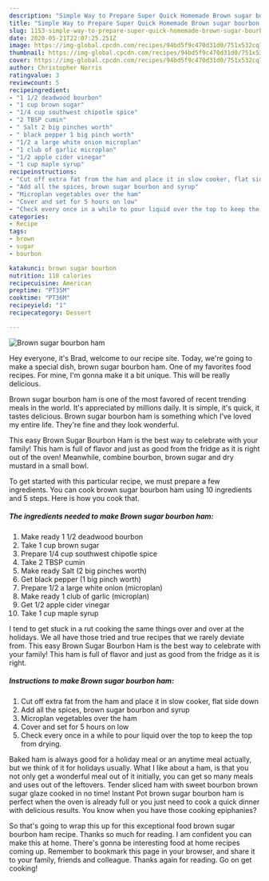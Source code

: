 ```yaml
---
description: "Simple Way to Prepare Super Quick Homemade Brown sugar bourbon ham"
title: "Simple Way to Prepare Super Quick Homemade Brown sugar bourbon ham"
slug: 1153-simple-way-to-prepare-super-quick-homemade-brown-sugar-bourbon-ham
date: 2020-05-21T22:07:25.251Z
image: https://img-global.cpcdn.com/recipes/94bd5f9c470d31d0/751x532cq70/brown-sugar-bourbon-ham-recipe-main-photo.jpg
thumbnail: https://img-global.cpcdn.com/recipes/94bd5f9c470d31d0/751x532cq70/brown-sugar-bourbon-ham-recipe-main-photo.jpg
cover: https://img-global.cpcdn.com/recipes/94bd5f9c470d31d0/751x532cq70/brown-sugar-bourbon-ham-recipe-main-photo.jpg
author: Christopher Norris
ratingvalue: 3
reviewcount: 5
recipeingredient:
- "1 1/2 deadwood bourbon"
- "1 cup brown sugar"
- "1/4 cup southwest chipotle spice"
- "2 TBSP cumin"
- " Salt 2 big pinches worth"
- " black pepper 1 big pinch worth"
- "1/2 a large white onion microplan"
- "1 club of garlic microplan"
- "1/2 apple cider vinegar"
- "1 cup maple syrup"
recipeinstructions:
- "Cut off extra fat from the ham and place it in slow cooker, flat side down"
- "Add all the spices, brown sugar bourbon and syrup"
- "Microplan vegetables over the ham"
- "Cover and set for 5 hours on low"
- "Check every once in a while to pour liquid over the top to keep the top from drying."
categories:
- Recipe
tags:
- brown
- sugar
- bourbon

katakunci: brown sugar bourbon 
nutrition: 110 calories
recipecuisine: American
preptime: "PT35M"
cooktime: "PT36M"
recipeyield: "1"
recipecategory: Dessert

---
```



![Brown sugar bourbon ham](https://img-global.cpcdn.com/recipes/94bd5f9c470d31d0/751x532cq70/brown-sugar-bourbon-ham-recipe-main-photo.jpg)

Hey everyone, it's Brad, welcome to our recipe site. Today, we're going to make a special dish, brown sugar bourbon ham. One of my favorites food recipes. For mine, I'm gonna make it a bit unique. This will be really delicious.

Brown sugar bourbon ham is one of the most favored of recent trending meals in the world. It's appreciated by millions daily. It is simple, it's quick, it tastes delicious. Brown sugar bourbon ham is something which I've loved my entire life. They're fine and they look wonderful.

This easy Brown Sugar Bourbon Ham is the best way to celebrate with your family! This ham is full of flavor and just as good from the fridge as it is right out of the oven! Meanwhile, combine bourbon, brown sugar and dry mustard in a small bowl.


To get started with this particular recipe, we must prepare a few ingredients. You can cook brown sugar bourbon ham using 10 ingredients and 5 steps. Here is how you cook that.

<!--inarticleads1-->

##### The ingredients needed to make Brown sugar bourbon ham:

1. Make ready 1 1/2 deadwood bourbon
1. Take 1 cup brown sugar
1. Prepare 1/4 cup southwest chipotle spice
1. Take 2 TBSP cumin
1. Make ready  Salt (2 big pinches worth)
1. Get  black pepper (1 big pinch worth)
1. Prepare 1/2 a large white onion (microplan)
1. Make ready 1 club of garlic (microplan)
1. Get 1/2 apple cider vinegar
1. Take 1 cup maple syrup


I tend to get stuck in a rut cooking the same things over and over at the holidays. We all have those tried and true recipes that we rarely deviate from. This easy Brown Sugar Bourbon Ham is the best way to celebrate with your family! This ham is full of flavor and just as good from the fridge as it is right. 

<!--inarticleads2-->

##### Instructions to make Brown sugar bourbon ham:

1. Cut off extra fat from the ham and place it in slow cooker, flat side down
1. Add all the spices, brown sugar bourbon and syrup
1. Microplan vegetables over the ham
1. Cover and set for 5 hours on low
1. Check every once in a while to pour liquid over the top to keep the top from drying.


Baked ham is always good for a holiday meal or an anytime meal actually, but we think of it for holidays usually. What I like about a ham, is that you not only get a wonderful meal out of it initially, you can get so many meals and uses out of the leftovers. Tender sliced ham with sweet bourbon brown sugar glaze cooked in no time! Instant Pot brown sugar bourbon ham is perfect when the oven is already full or you just need to cook a quick dinner with delicious results. You know when you have those cooking epiphanies? 

So that's going to wrap this up for this exceptional food brown sugar bourbon ham recipe. Thanks so much for reading. I am confident you can make this at home. There's gonna be interesting food at home recipes coming up. Remember to bookmark this page in your browser, and share it to your family, friends and colleague. Thanks again for reading. Go on get cooking!
